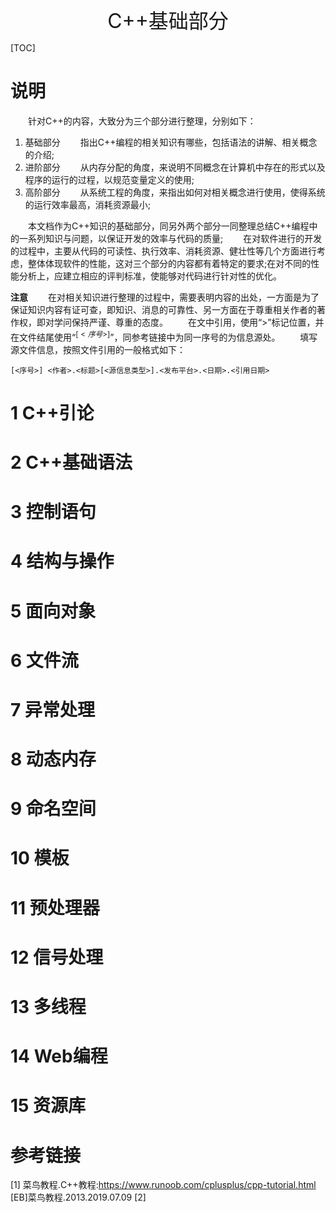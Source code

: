 <font size=6><center>C++基础部分</center></font>

[TOC]

# 说明
&#8195;&#8195;针对C++的内容，大致分为三个部分进行整理，分别如下：
1. 基础部分
  &#8195;&#8195;指出C++编程的相关知识有哪些，包括语法的讲解、相关概念的介绍;
2. 进阶部分
  &#8195;&#8195;从内存分配的角度，来说明不同概念在计算机中存在的形式以及程序的运行的过程，以规范变量定义的使用;
3. 高阶部分
  &#8195;&#8195;从系统工程的角度，来指出如何对相关概念进行使用，使得系统的运行效率最高，消耗资源最小;

&#8195;&#8195;本文档作为C++知识的基础部分，同另外两个部分一同整理总结C++编程中的一系列知识与问题，以保证开发的效率与代码的质量;
&#8195;&#8195;在对软件进行的开发的过程中，主要从代码的可读性、执行效率、消耗资源、健壮性等几个方面进行考虑，整体体现软件的性能，这对三个部分的内容都有着特定的要求;在对不同的性能分析上，应建立相应的评判标准，使能够对代码进行针对性的优化。

**注意**
&#8195;&#8195;在对相关知识进行整理的过程中，需要表明内容的出处，一方面是为了保证知识内容有证可查，即知识、消息的可靠性、另一方面在于尊重相关作者的著作权，即对学问保持严谨、尊重的态度。
&#8195;&#8195;在文中引用，使用“>”标记位置，并在文件结尾使用“$^{[<序号>]}$”，同参考链接中为同一序号的为信息源处。
&#8195;&#8195;填写源文件信息，按照文件引用的一般格式如下：
```
[<序号>] <作者>.<标题>[<源信息类型>].<发布平台>.<日期>.<引用日期>
```

# 1 C++引论
# 2 C++基础语法
# 3 控制语句
# 4 结构与操作
# 5 面向对象
# 6 文件流
# 7 异常处理
# 8 动态内存
# 9 命名空间
# 10 模板
# 11 预处理器
# 12 信号处理
# 13 多线程
# 14 Web编程
# 15 资源库

# 参考链接
[1] 菜鸟教程.C++教程:https://www.runoob.com/cplusplus/cpp-tutorial.html [EB]菜鸟教程.2013.2019.07.09
[2]
